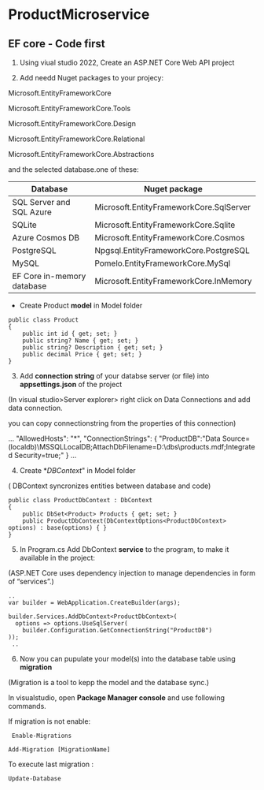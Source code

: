 # ProductMicroservice
## EF core - Code first
1. Using viual studio 2022, Create an ASP.NET Core Web API project

2. Add needd Nuget packages to your projecy:

Microsoft.EntityFrameworkCore

Microsoft.EntityFrameworkCore.Tools

Microsoft.EntityFrameworkCore.Design

Microsoft.EntityFrameworkCore.Relational

Microsoft.EntityFrameworkCore.Abstractions 

and the selected database.one of these:

| Database  | Nuget package |
| ------------- | ------------- |
|SQL Server and SQL Azure |	Microsoft.EntityFrameworkCore.SqlServer |
|SQLite |	Microsoft.EntityFrameworkCore.Sqlite|
|Azure Cosmos DB|	Microsoft.EntityFrameworkCore.Cosmos|
|PostgreSQL|	Npgsql.EntityFrameworkCore.PostgreSQL|
|MySQL|	Pomelo.EntityFrameworkCore.MySql|
|EF Core in-memory database|	Microsoft.EntityFrameworkCore.InMemory|

- Create Product **model** in Model folder
```
public class Product
{
    public int id { get; set; }
    public string? Name { get; set; }
    public string? Description { get; set; }
    public decimal Price { get; set; }
}
```
3. Add **connection string** of your databse server (or file) into  **appsettings.json** of the project

(In visual studio>Server explorer> right click on Data Connections and add data connection.

 you can copy connectionstring from the properties of this connection)

...
  "AllowedHosts": "*",
  "ConnectionStrings": {
    "ProductDB":"Data Source=(localdb)\\MSSQLLocalDB;AttachDbFilename=D:\\dbs\\products.mdf;Integrated Security=true;"
  }
...

4. Create **DBContext*" in Model folder

 ( DBContext syncronizes entities between database and code)
```
public class ProductDbContext : DbContext
{
    public DbSet<Product> Products { get; set; }
    public ProductDbContext(DbContextOptions<ProductDbContext> options) : base(options) { }
}
```

5. In Program.cs Add DbContext **service** to the program, to make it available in the project:

(ASP.NET Core uses dependency injection to manage dependencies  in form of “services”.)
```
..
var builder = WebApplication.CreateBuilder(args);

builder.Services.AddDbContext<ProductDbContext>(
  options => options.UseSqlServer(
    builder.Configuration.GetConnectionString("ProductDB")
));
 ..
```
6. Now you can pupulate your model(s) into the database table using **migration**
  
(Migration is a tool to kepp the model and the database sync.)

In visualstudio, open **Package Manager console** and use following commands.

If migration is not enable:

``` Enable-Migrations```

```Add-Migration [MigrationName]```

To execute last migration :

```Update-Database```



